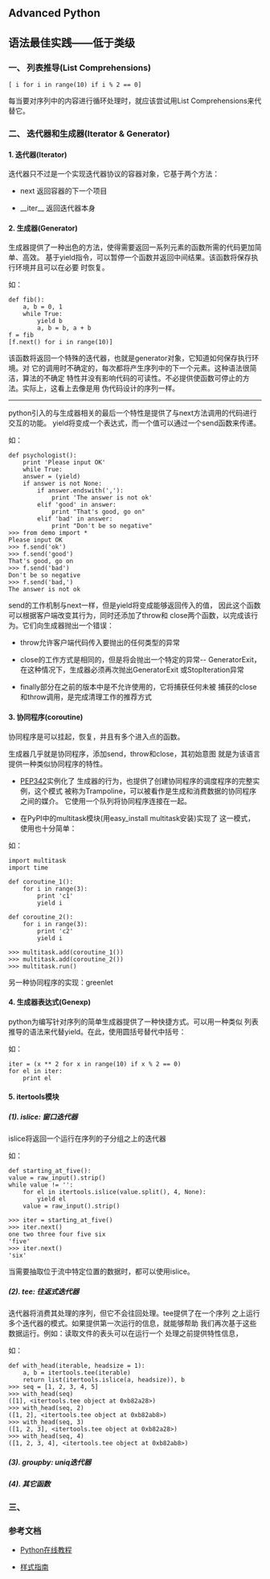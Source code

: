 ## Advanced Python

## 语法最佳实践——低于类级

### 一、 列表推导(List Comprehensions)

	[ i for i in range(10) if i % 2 == 0]

每当要对序列中的内容进行循环处理时，就应该尝试用List Comprehensions来代替它。

### 二、 迭代器和生成器(Iterator & Generator)

#### 1. 迭代器(Iterator)

迭代器只不过是一个实现迭代器协议的容器对象，它基于两个方法：

* next 返回容器的下一个项目

* \_\_iter\_\_ 返回迭代器本身

#### 2. 生成器(Generator)

生成器提供了一种出色的方法，使得需要返回一系列元素的函数所需的代码更加简单、高效。
基于yield指令，可以暂停一个函数并返回中间结果。该函数将保存执行环境并且可以在必要
时恢复。

如：

	def fib():
		a, b = 0, 1
		while True:
			yield b
			a, b = b, a + b
	f = fib
	[f.next() for i in range(10)]

该函数将返回一个特殊的迭代器，也就是generator对象，它知道如何保存执行环境。对
它的调用时不确定的，每次都将产生序列中的下一个元素。这种语法很简洁，算法的不确定
特性并没有影响代码的可读性。不必提供使函数可停止的方法。实际上，这看上去像是用
伪代码设计的序列一样。

---------------------------

python引入的与生成器相关的最后一个特性是提供了与next方法调用的代码进行交互的功能。
yield将变成一个表达式，而一个值可以通过一个send函数来传递。

如：

	def psychologist():
		print 'Please input OK'
    	while True:
        answer = (yield)
        if answer is not None:
            if answer.endswith(','):
                print 'The answer is not ok'
            elif 'good' in answer:
                print "That's good, go on"
            elif 'bad' in answer:
                print "Don't be so negative"
	>>> from demo import *
	Please input OK
	>>> f.send('ok')
	>>> f.send('good')
	That's good, go on
	>>> f.send('bad')
	Don't be so negative
	>>> f.send('bad,')
	The answer is not ok

send的工作机制与next一样，但是yield将变成能够返回传入的值，
因此这个函数可以根据客户端改变其行为，同时还添加了throw和
close两个函数，以完成该行为。它们向生成器抛出一个错误：

* throw允许客户端代码传入要抛出的任何类型的异常

* close的工作方式是相同的，但是将会抛出一个特定的异常--
GeneratorExit，在这种情况下，生成器必须再次抛出GeneratorExit
或StopIteration异常

* finally部分在之前的版本中是不允许使用的，它将捕获任何未被
捕获的close和throw调用，是完成清理工作的推荐方式

#### 3. 协同程序(coroutine)

协同程序是可以挂起，恢复，并且有多个进入点的函数。

生成器几乎就是协同程序，添加send，throw和close，其初始意图
就是为该语言提供一种类似协同程序的特性。

* [PEP342](http://www.python.org/dev/peps/pep-0342)实例化了
生成器的行为，也提供了创建协同程序的调度程序的完整实例，这个模式
被称为Trampoline，可以被看作是生成和消费数据的协同程序之间的媒介。
它使用一个队列将协同程序连接在一起。

* 在PyPI中的multitask模块(用easy_install multitask安装)实现了
这一模式，使用也十分简单：

如：

	import multitask
	import time

	def coroutine_1():
		for i in range(3):
			print 'c1'
			yield i

	def coroutine_2():
		for i in range(3):
			print 'c2'
			yield i

	>>> multitask.add(coroutine_1())
	>>> multitask.add(coroutine_2())
	>>> multitask.run()

另一种协同程序的实现：greenlet

#### 4. 生成器表达式(Genexp)

python为编写针对序列的简单生成器提供了一种快捷方式。可以用一种类似
列表推导的语法来代替yield。在此，使用圆括号替代中括号：

如：

	iter = (x ** 2 for x in range(10) if x % 2 == 0)
	for el in iter:
		print el

#### 5. itertools模块

##### (1). islice: 窗口迭代器

islice将返回一个运行在序列的子分组之上的迭代器

如：

	def starting_at_five():
    value = raw_input().strip()
    while value != '':
        for el in itertools.islice(value.split(), 4, None):
            yield el
        value = raw_input().strip()

	>>> iter = starting_at_five()
	>>> iter.next()
	one two three four five six
	'five'
	>>> iter.next()
	'six'

当需要抽取位于流中特定位置的数据时，都可以使用islice。

##### (2). tee: 往返式迭代器

迭代器将消费其处理的序列，但它不会往回处理。tee提供了在一个序列
之上运行多个迭代器的模式。如果提供第一次运行的信息，就能够帮助
我们再次基于这些数据运行。例如：读取文件的表头可以在运行一个
处理之前提供特性信息，

如：

	def with_head(iterable, headsize = 1):
		a, b = itertools.tee(iterable)
    	return list(itertools.islice(a, headsize)), b
	>>> seq = [1, 2, 3, 4, 5]
	>>> with_head(seq)
	([1], <itertools.tee object at 0xb82a28>)
	>>> with_head(seq, 2)
	([1, 2], <itertools.tee object at 0xb82ab8>)
	>>> with_head(seq, 3)
	([1, 2, 3], <itertools.tee object at 0xb82a28>)
	>>> with_head(seq, 4)
	([1, 2, 3, 4], <itertools.tee object at 0xb82ab8>)

##### (3). groupby: uniq迭代器

##### (4). 其它函数

### 三、

### 参考文档

- [Python在线教程](https://docs.python.org/2/tutorial/)

- [样式指南](http://www.python.org/dev/peps/pep-0008)
